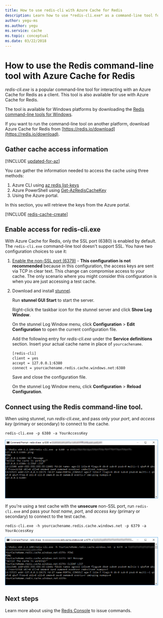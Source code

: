 ```yaml
---
title: How to use redis-cli with Azure Cache for Redis
description: Learn how to use *redis-cli.exe* as a command-line tool for interacting with an Azure Cache for Redis as a client.
author: yegu-ms
ms.author: yegu
ms.service: cache
ms.topic: conceptual
ms.date: 03/22/2018
---
```


# How to use the Redis command-line tool with Azure Cache for Redis

*redis-cli.exe* is a popular command-line tool for interacting with an Azure Cache for Redis as a client. This tool is also available for use with Azure Cache for Redis.

The tool is available for Windows platforms by downloading the [Redis command-line tools for Windows](https://github.com/MSOpenTech/redis/releases/). 

If you want to run the command-line tool on another platform, download Azure Cache for Redis from [https://redis.io/download](https://redis.io/download).

## Gather cache access information

[!INCLUDE [updated-for-az](../../includes/updated-for-az.md)]

You can gather the information needed to access the cache using three methods:

1. Azure CLI using [az redis list-keys](https://docs.microsoft.com/cli/azure/redis?view=azure-cli-latest#az-redis-list-keys)
2. Azure PowerShell using [Get-AzRedisCacheKey](https://docs.microsoft.com/powershell/module/az.rediscache/Get-AzRedisCacheKey)
3. Using the Azure portal.

In this section, you will retrieve the keys from the Azure portal.

[!INCLUDE [redis-cache-create](../../includes/redis-cache-access-keys.md)]


## Enable access for redis-cli.exe

With Azure Cache for Redis, only the SSL port (6380) is enabled by default. The `redis-cli.exe` command-line tool doesn't support SSL. You have two configuration choices to use it:

1. [Enable the non-SSL port (6379)](cache-configure.md#access-ports) - **This configuration is not recommended** because in this configuration, the access keys are sent via TCP in clear text. This change can compromise access to your cache. The only scenario where you might consider this configuration is when you are just accessing a test cache.

2. Download and install [stunnel](https://www.stunnel.org/downloads.html).

    Run **stunnel GUI Start** to start the server.

    Right-click the taskbar icon for the stunnel server and click **Show Log Window**.

    On the stunnel Log Window menu, click **Configuration** > **Edit Configuration** to open the current configuration file.

    Add the following entry for *redis-cli.exe* under the **Service definitions** section. Insert your actual cache name in place of `yourcachename`. 

    ```
    [redis-cli]
    client = yes
    accept = 127.0.0.1:6380
    connect = yourcachename.redis.cache.windows.net:6380
    ```

    Save and close the configuration file. 
  
    On the stunnel Log Window menu, click **Configuration** > **Reload Configuration**.


## Connect using the Redis command-line tool.

When using stunnel, run *redis-cli.exe*, and pass only your *port*, and *access key* (primary or secondary) to connect to the cache.

```
redis-cli.exe -p 6380 -a YourAccessKey
```

![stunnel with redis-cli](media/cache-how-to-redis-cli-tool/cache-redis-cli-stunnel.png)

If you're using a test cache with the **unsecure** non-SSL port, run `redis-cli.exe` and pass your *host name*, *port*, and *access key* (primary or secondary) to connect to the test cache.

```
redis-cli.exe -h yourcachename.redis.cache.windows.net -p 6379 -a YourAccessKey
```

![stunnel with redis-cli](media/cache-how-to-redis-cli-tool/cache-redis-cli-non-ssl.png)




## Next steps

Learn more about using the [Redis Console](cache-configure.md#redis-console) to issue commands.


